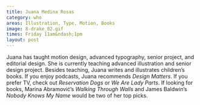 ```yaml
---
title: Juana Medina Rosas
category: who
areas: Illustration, Type, Motion, Books
image: 8-drake_02.gif
times: Friday 11am&ndash;1pm
layout: post
---
```

Juana has taught motion design, advanced typography, senior project, and editorial design. She is currently teaching advanced illustration and senior design project. Besides teaching, Juana writes and illustrates children’s books. If you enjoy podcasts, Juana recommends _Design Matters_. If you prefer TV, check out _Reservation Dogs_ or _We Are Lady Parts_. If looking for books, Marina Abramović’s _Walking Through Walls_ and James Baldwin’s _Nobody Knows My Name_ would be two of her top picks.
